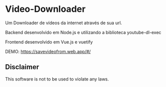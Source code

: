 # Video-Downloader
Um Downloader de vídeos da internet através de sua url.

Backend desenvolvido em Node.js e utilizando a biblioteca youtube-dl-exec

Frontend desenvolvido em Vue.js e vuetify

DEMO: https://savevideofrom.web.app/#/

## Disclaimer
This software is not to be used to violate any laws.

